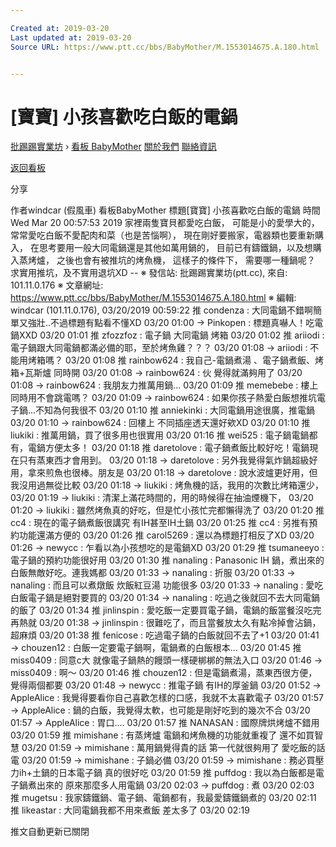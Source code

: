 ```yaml
---

Created at: 2019-03-20
Last updated at: 2019-03-20
Source URL: https://www.ptt.cc/bbs/BabyMother/M.1553014675.A.180.html


---
```


# [寶寶] 小孩喜歡吃白飯的電鍋


[批踢踢實業坊](https://www.ptt.cc/bbs/) › [看板 BabyMother](https://www.ptt.cc/bbs/BabyMother/index.html) [關於我們](https://www.ptt.cc/about.html) [聯絡資訊](https://www.ptt.cc/contact.html)

[返回看板](https://www.ptt.cc/bbs/BabyMother/index.html)

分享

作者windcar (假風車)
看板BabyMother
標題\[寶寶\] 小孩喜歡吃白飯的電鍋
時間Wed Mar 20 00:57:53 2019
家裡兩隻寶貝都愛吃白飯， 可能是小的愛學大的， 常常愛吃白飯不愛配肉和菜（也是苦惱啊）， 現在剛好要搬家，電器類也要重新購入， 在思考要用一般大同電鍋還是其他如萬用鍋的， 目前已有鑄鐵鍋，以及想購入蒸烤爐， 之後也會有被推坑的烤魚機， 這樣子的條件下， 需要哪一種鍋呢？ 求實用推坑，及不實用退坑XD -- ※ 發信站: 批踢踢實業坊(ptt.cc), 來自: 101.11.0.176 ※ 文章網址: <https://www.ptt.cc/bbs/BabyMother/M.1553014675.A.180.html> ※ 編輯: windcar (101.11.0.176), 03/20/2019 00:59:22
推 condenza : 大同電鍋不錯啊簡單又強壯..不過標題有點看不懂XD 03/20 01:00
→ Pinkopen : 標題真嚇人！吃電鍋XXD 03/20 01:01
推 zfozzfoz : 電子鍋 大同電鍋 烤箱 03/20 01:02
推 ariiodi : 電子鍋跟大同電鍋都滿必備的耶，至於烤魚雞？？？ 03/20 01:08
→ ariiodi : 不能用烤箱嗎？ 03/20 01:08
推 rainbow624 : 我自己-電鍋煮湯 、電子鍋煮飯、烤箱+瓦斯爐 同時開 03/20 01:08
→ rainbow624 : 伙 覺得就滿夠用了 03/20 01:08
→ rainbow624 : 我朋友力推萬用鍋... 03/20 01:09
推 memebebe : 樓上同時用不會跳電嗎？ 03/20 01:09
→ rainbow624 : 如果你孩子熱愛白飯想推坑電子鍋...不知為何我很不 03/20 01:10
推 anniekinki : 大同電鍋用途很廣，推電鍋 03/20 01:10
→ rainbow624 : 回樓上 不同插座透天還好欸XD 03/20 01:10
推 liukiki : 推萬用鍋，買了很多用也很實用 03/20 01:16
推 wei525 : 電子鍋電鍋都有，電鍋方便太多！ 03/20 01:18
推 daretolove : 電子鍋煮飯比較好吃！電鍋現在只有蒸東西才會用到。 03/20 01:18
→ daretolove : 另外我覺得氣炸鍋超級好用，拿來煎魚也很棒。朋友是 03/20 01:18
→ daretolove : 說水波爐更好用，但我沒用過無從比較 03/20 01:18
→ liukiki : 烤魚機的話，我用的次數比烤箱還少， 03/20 01:19
→ liukiki : 清潔上滿花時間的，用的時候得在抽油煙機下， 03/20 01:20
→ liukiki : 雖然烤魚真的好吃，但是忙小孩忙完都懶得洗了 03/20 01:20
推 cc4 : 現在的電子鍋煮飯很講究 有IH甚至IH土鍋 03/20 01:25
推 cc4 : 另推有預約功能還滿方便的 03/20 01:26
推 carol5269 : 還以為標題打相反了XD 03/20 01:26
→ newycc : 乍看以為小孩想吃的是電鍋XD 03/20 01:29
推 tsumaneeyo : 電子鍋的預約功能很好用 03/20 01:30
推 nanaling : Panasonic IH 鍋，煮出來的白飯無敵好吃。連我媽都 03/20 01:33
→ nanaling : 折服 03/20 01:33
→ nanaling : 而且可以煮燉飯 炊飯紅豆湯 功能很多 03/20 01:33
→ nanaling : 愛吃白飯電子鍋是絕對要買的 03/20 01:34
→ nanaling : 吃過之後就回不去大同電鍋的飯了 03/20 01:34
推 jinlinspin : 愛吃飯一定要買電子鍋，電鍋的飯當餐沒吃完再熱就 03/20 01:38
→ jinlinspin : 很難吃了，而且當餐放太久有點冷掉會沾鍋，超麻煩 03/20 01:38
推 fenicose : 吃過電子鍋的白飯就回不去了+1 03/20 01:41
→ chouzen12 : 白飯一定要電子鍋啊，電鍋煮的白飯根本... 03/20 01:45
推 miss0409 : 同意c大 就像電子鍋熱的饅頭一樣硬梆梆的無法入口 03/20 01:46
→ miss0409 : 啊～ 03/20 01:46
推 chouzen12 : 但是電鍋煮湯，蒸東西很方便，覺得兩個都要 03/20 01:48
→ newycc : 推電子鍋 有IH的厚釜鍋 03/20 01:52
→ AppleAlice : 我覺得要看你自己喜歡怎樣的口感，我就不太喜歡電子 03/20 01:57
→ AppleAlice : 鍋的白飯，我覺得太軟，也可能是剛好吃到的幾次不合 03/20 01:57
→ AppleAlice : 胃口.... 03/20 01:57
推 NANASAN : 國際牌烘烤爐不錯用 03/20 01:59
推 mimishane : 有蒸烤爐 電鍋和烤魚機的功能就重複了 還不如買智慧 03/20 01:59
→ mimishane : 萬用鍋覺得貴的話 第一代就很夠用了 愛吃飯的話 電 03/20 01:59
→ mimishane : 子鍋必備 03/20 01:59
→ mimishane : 務必買壓力ih+土鍋的日本電子鍋 真的很好吃 03/20 01:59
推 puffdog : 我以為白飯都是電子鍋煮出來的 原來那麼多人用電鍋 03/20 02:03
→ puffdog : 煮 03/20 02:03
推 mugetsu : 我家鑄鐵鍋、電子鍋、電鍋都有，我最愛鑄鐵鍋煮的 03/20 02:11
推 likeastar : 大同電鍋我都不用來煮飯 差太多了 03/20 02:19

推文自動更新已關閉

